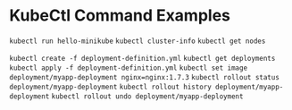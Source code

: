 # KubeCtl Command Examples

`kubectl run hello-minikube`
`kubectl cluster-info`
`kubectl get nodes`


`kubectl create -f deployment-definition.yml`
`kubectl get deployments`
`kubectl apply -f deployment-definition.yml`
`kubectl set image deployment/myapp-deployment nginx=nginx:1.7.3`
`kubectl rollout status deployment/myapp-deployment`
`kubectl rollout history deployment/myapp-deployment`
`kubectl rollout undo deployment/myapp-deployment`

